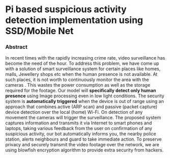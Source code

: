 # Pi based suspicious activity detection implementation using SSD/Mobile Net

### Abstract
In recent times with the rapidly increasing crime rate, video surveillance has become the need of the hour. To address this problem, we have come up with a solution of smart surveillance system for certain places like homes, malls, Jewellery shops etc when the human presence is not available. At such places, it is not worth to continuously monitor the area with the cameras . This wastes the power consumption as well as the storage required for the footage. Our model will **specifically detect only human presence** using Image processing even in low light conditions. The security system is **automatically triggered** when the device is out of range using an approach that combines active (ARP scan) and passive (packet capture) device detection over the local (home) Wi-Fi. On detection of any movement the cameras will trigger the surveillance. The proposed system captures information and transmits it via Internet to smart phones and laptops, taking various feedback from the user on confirmation of any suspicious activity, our bot automatically informs you, the nearby police station, alerts neighbours and guard to take immediate action. To preserve privacy and securely transmit the video footage over the network, we are using blowfish encryption algorithm to provide extra security from hackers.
